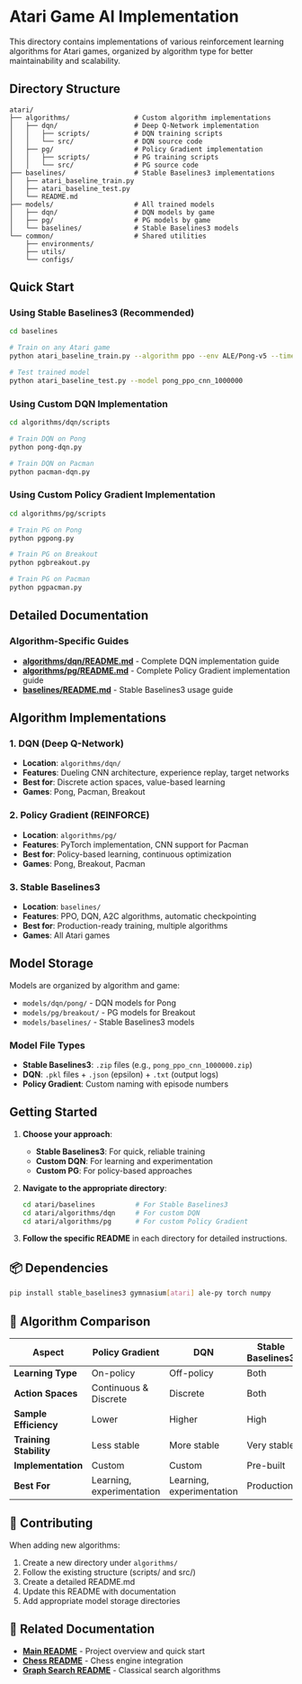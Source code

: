 # Atari Game AI Implementation

This directory contains implementations of various reinforcement learning algorithms for Atari games, organized by algorithm type for better maintainability and scalability.

## Directory Structure

```
atari/
├── algorithms/                # Custom algorithm implementations
│   ├── dqn/                   # Deep Q-Network implementation
│   │   ├── scripts/           # DQN training scripts
│   │   └── src/               # DQN source code
│   ├── pg/                    # Policy Gradient implementation
│   │   ├── scripts/           # PG training scripts
│   │   └── src/               # PG source code
├── baselines/                 # Stable Baselines3 implementations
│   ├── atari_baseline_train.py
│   ├── atari_baseline_test.py
│   └── README.md
├── models/                    # All trained models
│   ├── dqn/                   # DQN models by game
│   ├── pg/                    # PG models by game
│   └── baselines/             # Stable Baselines3 models
└── common/                    # Shared utilities
    ├── environments/
    ├── utils/
    └── configs/
```

## Quick Start

### Using Stable Baselines3 (Recommended)
```bash
cd baselines

# Train on any Atari game
python atari_baseline_train.py --algorithm ppo --env ALE/Pong-v5 --timesteps 1000000

# Test trained model
python atari_baseline_test.py --model pong_ppo_cnn_1000000
```

### Using Custom DQN Implementation
```bash
cd algorithms/dqn/scripts

# Train DQN on Pong
python pong-dqn.py

# Train DQN on Pacman
python pacman-dqn.py
```

### Using Custom Policy Gradient Implementation
```bash
cd algorithms/pg/scripts

# Train PG on Pong
python pgpong.py

# Train PG on Breakout
python pgbreakout.py

# Train PG on Pacman
python pgpacman.py
```

## Detailed Documentation

### Algorithm-Specific Guides
- **[algorithms/dqn/README.md](algorithms/dqn/README.md)** - Complete DQN implementation guide
- **[algorithms/pg/README.md](algorithms/pg/README.md)** - Complete Policy Gradient implementation guide
- **[baselines/README.md](baselines/README.md)** - Stable Baselines3 usage guide

## Algorithm Implementations

### 1. DQN (Deep Q-Network)
- **Location**: `algorithms/dqn/`
- **Features**: Dueling CNN architecture, experience replay, target networks
- **Best for**: Discrete action spaces, value-based learning
- **Games**: Pong, Pacman, Breakout

### 2. Policy Gradient (REINFORCE)
- **Location**: `algorithms/pg/`
- **Features**: PyTorch implementation, CNN support for Pacman
- **Best for**: Policy-based learning, continuous optimization
- **Games**: Pong, Breakout, Pacman

### 3. Stable Baselines3
- **Location**: `baselines/`
- **Features**: PPO, DQN, A2C algorithms, automatic checkpointing
- **Best for**: Production-ready training, multiple algorithms
- **Games**: All Atari games

## Model Storage

Models are organized by algorithm and game:
- `models/dqn/pong/` - DQN models for Pong
- `models/pg/breakout/` - PG models for Breakout
- `models/baselines/` - Stable Baselines3 models

### Model File Types
- **Stable Baselines3**: `.zip` files (e.g., `pong_ppo_cnn_1000000.zip`)
- **DQN**: `.pkl` files + `.json` (epsilon) + `.txt` (output logs)
- **Policy Gradient**: Custom naming with episode numbers



## Getting Started

1. **Choose your approach**:
   - **Stable Baselines3**: For quick, reliable training
   - **Custom DQN**: For learning and experimentation
   - **Custom PG**: For policy-based approaches

2. **Navigate to the appropriate directory**:
   ```bash
   cd atari/baselines          # For Stable Baselines3
   cd atari/algorithms/dqn     # For custom DQN
   cd atari/algorithms/pg      # For custom Policy Gradient
   ```

3. **Follow the specific README** in each directory for detailed instructions.

## 📦 Dependencies

```bash
pip install stable_baselines3 gymnasium[atari] ale-py torch numpy
```

## 🔄 Algorithm Comparison

| Aspect | Policy Gradient | DQN | Stable Baselines3 |
|--------|----------------|-----|-------------------|
| **Learning Type** | On-policy | Off-policy | Both |
| **Action Spaces** | Continuous & Discrete | Discrete | Both |
| **Sample Efficiency** | Lower | Higher | High |
| **Training Stability** | Less stable | More stable | Very stable |
| **Implementation** | Custom | Custom | Pre-built |
| **Best For** | Learning, experimentation | Learning, experimentation | Production |

## 🤝 Contributing

When adding new algorithms:
1. Create a new directory under `algorithms/`
2. Follow the existing structure (scripts/ and src/)
3. Create a detailed README.md
4. Update this README with documentation
5. Add appropriate model storage directories

## 🔗 Related Documentation

- **[Main README](../README.md)** - Project overview and quick start
- **[Chess README](../chess/README.md)** - Chess engine integration
- **[Graph Search README](../graph-search/README.md)** - Classical search algorithms
